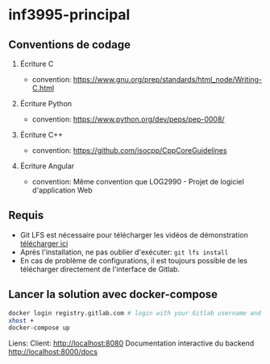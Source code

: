 # inf3995-principal

## Conventions de codage

1. Écriture C

    - convention: https://www.gnu.org/prep/standards/html_node/Writing-C.html

2. Écriture Python

    - convention: https://www.python.org/dev/peps/pep-0008/

3. Écriture C++

    - convention: https://github.com/isocpp/CppCoreGuidelines

4. Écriture Angular

    - convention: Même convention que LOG2990 - Projet de logiciel d'application Web

## Requis
* Git LFS est nécessaire pour télécharger les vidéos de démonstration [télécharger ici](https://git-lfs.github.com/)
* Après l'installation, ne pas oublier d'exécuter: `git lfs install` 
* En cas de problème de configurations, il est toujours possible de les télécharger directement de l'interface de Gitlab.

## Lancer la solution avec docker-compose
```bash
docker login registry.gitlab.com # login with your Gitlab username and password (only needed once)
xhost +
docker-compose up
```

Liens:
Client: [http://localhost:8080](http://localhost:8080)
Documentation interactive du backend [http://localhost:8000/docs](http://localhost:8000/docs)